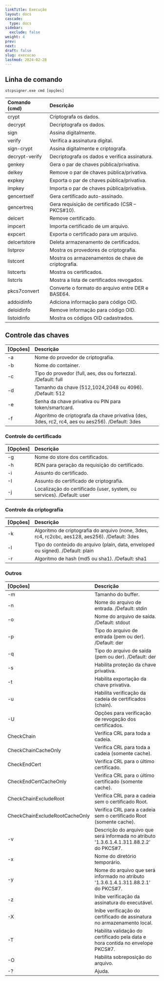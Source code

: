 ```yaml
---
linkTitle: Execução
layout: docs
cascade:
  type: docs
sidebar:
  exclude: false
weight: 4
prev:
next:
draft: false
slug: execucao
lastmod: 2024-02-28
---
```


## Linha de comando

```
stcpsigner.exe cmd [opções]
```

Comando (cmd)|  Descrição
:---         | :---
crypt        | Criptografa os dados.
decrypt      | Decriptografa os dados.
sign         | Assina digitalmente.
verify       | Verifica a assinatura digital.
sign-crypt   | Assina digitalmente e criptografa.
decrypt-verify| Decriptografa os dados e verifica assinatura.
genkey       | Gera o par de chaves pública/privativa.
delkey       | Remove o par de chaves pública/privativa.
expkey       | Exporta o par de chaves pública/privativa.
impkey       | Importa o par de chaves pública/privativa.
gencertself  | Gera certificado auto-assinado.
gencertreq   | Gera requisição de certificado (CSR – PKCS#10).
delcert      | Remove certificado.
impcert      | Importa certificado de um arquivo.
expcert      | Exporta o certificado para um arquivo.
delcertstore | Deleta armazenamento de certificados.
listprov     | Mostra os provedores de criptografia.
listcont     | Mostra os armazenamentos de chave de criptografia.
listcerts    | Mostra os certificados.
listcrls     | Mostra a lista de certificados revogados.
pkcs7convert | Converte o formato do arquivo entre DER e BASE64.
addoidinfo   | Adiciona informação para código OID.
deloidinfo   | Remove informação para código OID.
listoidinfo  | Mostra os códigos OID cadastrados.

## Controle das chaves

[Opções]| Descrição
:---    | :---
-a      | Nome do provedor de criptografia.
-b      | Nome do container.
-c      | Tipo do provedor (full, aes, dss ou fortezza). /Default: full
-d      | Tamanho da chave (512,1024,2048 ou 4096). /Default: 512
-e      | Senha da chave privativa ou PIN para token/smartcard.
-f      | Algoritmo de criptografa da chave privativa (des, 3des, rc2, rc4, aes ou aes256). /Default: 3des

### Controle do certificado

[Opções] | Descrição
:---     | :---
-g       | Nome do store dos certificados.
-h       | RDN para geração da requisição do certificado.
-i       | Assunto do certificado.
-I       | Assunto do certificado de criptografia.
-j       | Localização do certificado (user, system, ou services). /Default: user

### Controle da criptografia

[Opções] | Descrição
:---     | :---
-k       | Algoritmo de criptografia do arquivo (none, 3des, rc4, rc2cbc, aes128, aes256). /Default: 3des
-l       | Tipo do conteúdo do arquivo (plain, data, enveloped ou signed). /Default: plain
-r       | Algoritmo de hash (md5 ou sha1). /Default: sha1

### Outros

[Opções] | Descrição
:---     | :---
-m       | Tamanho do buffer.
-n       | Nome do arquivo de entrada. /Default: stdin
-o       | Nome do arquivo de saída. /Default: stdout
-p       | Tipo do arquivo de entrada (pem ou der). /Default: der
-q       | Tipo do arquivo de saída (pem ou der). /Default: der
-s       | Habilita proteção da chave privativa.
-t       | Habilita exportação da chave privativa.
-u       | Habilita verificação da cadeia de certificados (chain).
-U       | Opções para verificação de revogação dos certificados.
CheckChain| Verifica CRL para toda a cadeia.
CheckChainCacheOnly| Verifica CRL para toda a cadeia (somente cache).
CheckEndCert| Verifica CRL para o último certificado.
CheckEndCertCacheOnly| Verifica CRL para o último certificado (somente cache).
CheckChainExcludeRoot| Verifica CRL para a cadeia sem o certificado Root.
CheckChainExcludeRootCacheOnly| Verifica CRL para a cadeia sem o certificado Root (somente cache).
-v        | Descrição do arquivo que será informada no atributo '1.3.6.1.4.1.311.88.2.2' do PKCS#7.
-x        | Nome do diretório temporário.
-y        | Nome do arquivo que será informado no atributo '1.3.6.1.4.1.311.88.2.1' do PKCS#7.
-z        | Inibe verificação da assinatura do executável.
-X        | Inibe verificação do certificado de assinatura no armazenamento local.
-T        | Habilita validação do certificado pela data e hora contida no envelope PKCS#7.
-O        | Habilita sobreposição do arquivo.
-?        | Ajuda.
